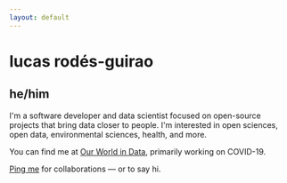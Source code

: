 ```yaml
---
layout: default
---
```


# lucas rodés-guirao
## he/him

I'm a software developer and data scientist focused on open-source projects that bring data closer to people. I'm interested in open sciences, open data, environmental sciences, health, and more.

You can find me at [Our World in Data](https://ourworldindata.org), primarily working on COVID-19.

[Ping me](./pages/contact) for collaborations — or to say hi.


<!-- <a href="{{page.url}}" id="theme-toggle" onclick="modeSwitcher()" style="cursor: pointer;">test</a> -->


<!-- - Currently : Data Scientist at [eDreams Odigeo](https://www.edreamsodigeo.com/) (Barcelona, ES). 
- Previously: Deep learning researcher at [NII](www.nii.ac.jp/en/) (Tokyo, JP), Machine Learning
Engineer at [Tracy](https://www.linkedin.com/company/tracy) (Stockholm, SE). 

cheers <i class="fa fa-hand-peace-o" aria-hidden="true"></i> -->




